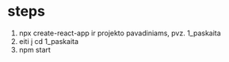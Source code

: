 # steps

1. npx create-react-app ir projekto pavadiniams, pvz. 1_paskaita
2. eiti į cd 1_paskaita
3. npm start
